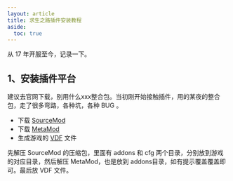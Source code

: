 ```yaml
---
layout: article
title: 求生之路插件安装教程
aside:
  toc: true
---
```

从 17 年开服至今，记录一下。
## 1、安装插件平台
建议去官网下载，别用什么xxx整合包。当初刚开始接触插件，用的某夜的整合包，走了很多弯路，各种坑，各种 BUG 。
* 下载 [SourceMod](https://www.sourcemod.net/downloads.php?branch=stable)
* 下载 [MetaMod](http://www.metamodsource.net/downloads.php?branch=stable)
* 生成游戏的 [VDF](http://www.metamodsource.net/vdf) 文件

先解压 SourceMod 的压缩包，里面有 addons 和 cfg 两个目录，分别放到游戏的对应目录，然后解压 MetaMod，也是放到 addons目录，如有提示覆盖覆盖即可。最后放 VDF 文件。
